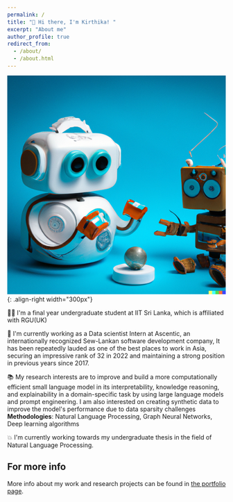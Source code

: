 ```yaml
---
permalink: /
title: "👋 Hi there, I'm Kirthika! "
excerpt: "About me"
author_profile: true
redirect_from: 
  - /about/
  - /about.html
---
```


![Illustration of robots teaching one another](/images/robots-1.png){: .align-right width="300px"}

👩‍💻 I'm a final year undergraduate student at IIT Sri Lanka, which is affiliated with RGU(UK)

🌟 I'm currently working as a Data scientist Intern at Ascentic, an internationally recognized Sew-Lankan software development company, It has been repeatedly lauded as one of the best places to work in Asia, securing an impressive rank of 32 in 2022 and maintaining a strong position in previous years since 2017.

📚 My research interests are to improve and build a more computationally efficient small language model in its interpretability, knowledge reasoning, and explainability in a domain-specific task by using large language models and prompt engineering. I am also interested on creating synthetic data to improve the model's performance due to data sparsity challenges **Methodologies**: Natural Language Processing, Graph Neural Networks, Deep learning algorithms

💥 I'm currently working towards my undergraduate thesis in the field of Natural Language Processing.


For more info 
------
More info about my work and research projects can be found in [the portfolio page](/portfolio/).
